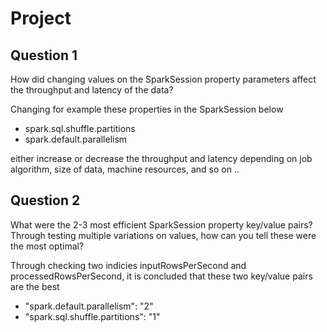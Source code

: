 # Project
## Question 1
How did changing values on the SparkSession property parameters affect the throughput and latency of the data?

Changing for example these properties in the SparkSession below

- spark.sql.shuffle.partitions
- spark.default.parallelism

either increase or decrease the throughput and latency depending on job algorithm, size of data, machine resources, and so on ..

## Question 2
What were the 2-3 most efficient SparkSession property key/value pairs? Through testing multiple variations on values, how can you tell these were the most optimal?

Through checking two indicies inputRowsPerSecond and processedRowsPerSecond, it is concluded that these two key/value pairs are the best
- "spark.default.parallelism": "2"
- "spark.sql.shuffle.partitions": "1"
